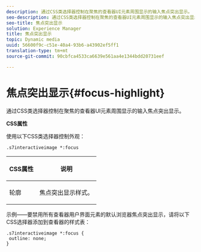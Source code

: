 ```yaml
---
description: 通过CSS类选择器控制在聚焦的查看器UI元素周围显示的输入焦点突出显示。
seo-description: 通过CSS类选择器控制在聚焦的查看器UI元素周围显示的输入焦点突出显示。
seo-title: 焦点突出显示
solution: Experience Manager
title: 焦点突出显示
topic: Dynamic media
uuid: 56600f9c-c51e-40a4-93b6-a43902ef5ff1
translation-type: tm+mt
source-git-commit: 90cbfca4533ca6639e561aa4e1344bdd20731eef

---
```



# 焦点突出显示{#focus-highlight}

通过CSS类选择器控制在聚焦的查看器UI元素周围显示的输入焦点突出显示。

<!--<a id="section_061E550C1C1D4DB2BD663A898895B38C"></a>-->

**CSS属性**

使用以下CSS类选择器控制外观：

```
.s7interactiveimage *:focus
```

<table id="table_94EE3F5BBE4547C0B4943471CEE7EDE4"> 
 <thead> 
  <tr> 
   <th colname="col1" class="entry"> <p> CSS属性 </p> </th> 
   <th colname="col2" class="entry"> <p>说明 </p> </th> 
  </tr> 
 </thead>
 <tbody> 
  <tr> 
   <td colname="col1"> <p> <span class="codeph"> 轮廓 </span> </p> </td> 
   <td colname="col2"> <p>焦点突出显示样式。 </p> </td> 
  </tr> 
 </tbody> 
</table>

示例——要禁用所有查看器用户界面元素的默认浏览器焦点突出显示，请将以下CSS选择器添加到查看器的样式表：

```
.s7interactiveimage *:focus { 
 outline: none; 
}
```

